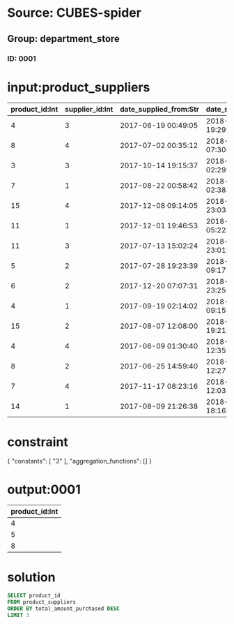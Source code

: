 # Source: CUBES-spider
## Group: department_store
### ID: 0001

# input:product_suppliers

| product_id:Int | supplier_id:Int | date_supplied_from:Str | date_supplied_to:Str | total_amount_purchased:Str | total_value_purchased:Dbl |
|---|---|---|---|---|---|
| 4 | 3 | 2017-06-19 00:49:05 | 2018-03-24 19:29:18 | 89366.05 | 36014.6 |
| 8 | 4 | 2017-07-02 00:35:12 | 2018-03-25 07:30:49 | 25085.57 | 36274.56 |
| 3 | 3 | 2017-10-14 19:15:37 | 2018-03-24 02:29:44 | 15752.45 | 7273.74 |
| 7 | 1 | 2017-08-22 00:58:42 | 2018-03-24 02:38:31 | 22332.08 | 8042.78 |
| 15 | 4 | 2017-12-08 09:14:05 | 2018-03-24 23:03:30 | 25318.21 | 29836.26 |
| 11 | 1 | 2017-12-01 19:46:53 | 2018-03-24 05:22:36 | 35149.74 | 67216.31 |
| 11 | 3 | 2017-07-13 15:02:24 | 2018-03-24 23:01:03 | 31862.59 | 76992.42 |
| 5 | 2 | 2017-07-28 19:23:39 | 2018-03-24 09:17:15 | 85922.86 | 82524.95 |
| 6 | 2 | 2017-12-20 07:07:31 | 2018-03-24 23:25:58 | 64444.18 | 97371.12 |
| 4 | 1 | 2017-09-19 02:14:02 | 2018-03-25 09:15:30 | 32881.38 | 29987.71 |
| 15 | 2 | 2017-08-07 12:08:00 | 2018-03-23 19:21:12 | 13712.91 | 48100.23 |
| 4 | 4 | 2017-06-09 01:30:40 | 2018-03-24 12:35:08 | 79316.31 | 98086.8 |
| 8 | 2 | 2017-06-25 14:59:40 | 2018-03-24 12:27:13 | 83873.58 | 99049.01 |
| 7 | 4 | 2017-11-17 08:23:16 | 2018-03-25 12:03:33 | 20689.78 | 61800.95 |
| 14 | 1 | 2017-08-09 21:26:38 | 2018-03-24 18:16:47 | 20447.99 | 27257.6 |

# constraint

{
  "constants": [
    "3"
  ],
  "aggregation_functions": []
}

# output:0001

| product_id:Int |
|---|
| 4 |
| 5 |
| 8 |

# solution

```sql
SELECT product_id
FROM product_suppliers
ORDER BY total_amount_purchased DESC
LIMIT 3
```
